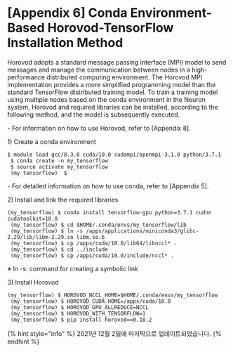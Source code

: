 # \[Appendix 6] Conda Environment-Based Horovod-TensorFlow Installation Method

Horovod adopts a standard message passing interface (MPI) model to send messages and manage the communication between nodes in a high-performance distributed computing environment. The Horovod MPI implementation provides a more simplified programming model than the standard TensorFlow distributed training model. To train a training model using multiple nodes based on the conda environment in the Neuron system, Horovod and required libraries can be installed, according to the following method, and the model is subsequently executed.

\- For information on how to use Horovod, refer to \[Appendix 8].



1\) Create a conda environment

```
$ module load gcc/8.3.0 cuda/10.0 cudampi/openmpi-3.1.0 python/3.7.1
 $ conda create -n my_tensorflow
 $ source activate my_tensorflow
 (my_tensorflow)  $
```

\- For detailed information on how to use conda, refer to \[Appendix 5].



2\) Install and link the required libraries

```
(my_tensorflow) $ conda install tensorflow-gpu python=3.7.1 cudnn cudatoolkit=10.0
 (my_tensorflow) $ cd $HOME/.conda/envs/my_tensorflow/lib
 (my_tensorflow) $ ln -s /apps/applications/miniconda3/glibc-2.29/lib/libm-2.29.so libm.so.6
 (my_tensorflow) $ cp /apps/cuda/10.0/lib64/libnccl* .
 (my_tensorflow) $ cd ../include
 (my_tensorflow) $ cp /apps/cuda/10.0/include/nccl* .
```

※ ln -s: command for creating a symbolic link



3\) Install Horovod

```
(my_tensorflow) $ HOROVOD_NCCL_HOME=$HOME/.conda/envs/my_tensorflow
 (my_tensorflow) $ HOROVOD_CUDA_HOME=/apps/cuda/10.0 
 (my_tensorflow) $ HOROVOD_GPU_ALLREDUCE=NCCL
 (my_tensorflow) $ HOROVOD_WITH_TENSORFLOW=1 
 (my_tensorflow) $ pip install horovod==0.18.2
```

{% hint style="info" %}
2021년 12월 2일에 마지막으로 업데이트되었습니다.
{% endhint %}
